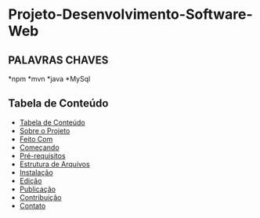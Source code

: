 # Projeto-Desenvolvimento-Software-Web

## PALAVRAS CHAVES 

*npm
*mvn
*java
*MySql

<!-- TABELA DE CONTEUDO -->
## Tabela de Conteúdo
- [Tabela de Conteúdo](#tabela-de-conte%C3%BAdo)
- [Sobre o Projeto](#sobre-o-projeto)
-  [Feito Com](#feito-com)
  - [Começando](#come%C3%A7ando)
  - [Pré-requisitos](#pr%C3%A9-requisitos)
  - [Estrutura de Arquivos](#estrutura-de-arquivos)
  - [Instalação](#instala%C3%A7%C3%A3o)
  - [Edição](#edi%C3%A7%C3%A3o)
  - [Publicação](#publica%C3%A7%C3%)
  - [Contribuição](#contribui%C3%A7%C3%A3o)
  - [Contato](#contato)
  
